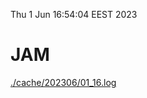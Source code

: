 Thu  1 Jun 16:54:04 EEST 2023
# JAM
<a href='./cache/202306/01_16.log'>./cache/202306/01_16.log</a>
